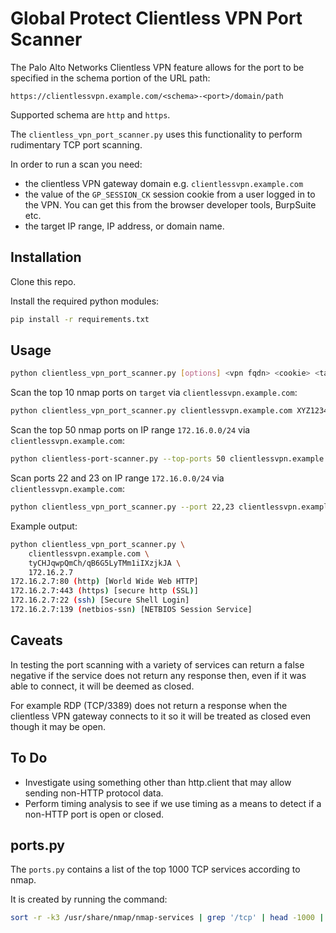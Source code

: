 # Global Protect Clientless VPN Port Scanner

The Palo Alto Networks Clientless VPN feature allows for the port to be
specified in the schema portion of the URL path:

```
https://clientlessvpn.example.com/<schema>-<port>/domain/path
```

Supported schema are `http` and `https`.

The `clientless_vpn_port_scanner.py` uses this functionality to perform
rudimentary TCP port scanning.

In order to run a scan you need:
- the clientless VPN gateway domain e.g. `clientlessvpn.example.com`
- the value of the `GP_SESSION_CK` session cookie from a user logged in to the
  VPN.
  You can get this from the browser developer tools, BurpSuite etc.
- the target IP range, IP address, or domain name.

## Installation

Clone this repo.

Install the required python modules:

```sh
pip install -r requirements.txt
```

## Usage


```sh
python clientless_vpn_port_scanner.py [options] <vpn fqdn> <cookie> <target>
```

Scan the top 10 nmap ports on `target` via `clientlessvpn.example.com`:

```sh
python clientless_vpn_port_scanner.py clientlessvpn.example.com XYZ1234abcjsieZY/g target
```

Scan the top 50 nmap ports on IP range `172.16.0.0/24` via
`clientlessvpn.example.com`:

```sh
python clientless-port-scanner.py --top-ports 50 clientlessvpn.example.com XYZ1234abcjsieZY/g target
```

Scan ports 22 and 23 on IP range `172.16.0.0/24` via
`clientlessvpn.example.com`:

```sh
python clientless_vpn_port_scanner.py --port 22,23 clientlessvpn.example.com XYZ1234abcjsieZY/g 172.16.0.0/24
```
Example output:

```sh
python clientless_vpn_port_scanner.py \
	clientlessvpn.example.com \
	tyCHJqwpQmCh/qB6G5LyTMm1iIXzjkJA \
	172.16.2.7
172.16.2.7:80 (http) [World Wide Web HTTP]
172.16.2.7:443 (https) [secure http (SSL)]
172.16.2.7:22 (ssh) [Secure Shell Login]
172.16.2.7:139 (netbios-ssn) [NETBIOS Session Service]
```

## Caveats

In testing the port scanning with a variety of services can return a false
negative if the service does not return any response then, even if it was able
to connect, it will be deemed as closed.

For example RDP (TCP/3389) does not return a response when the clientless VPN
gateway connects to it so it will be treated as closed even though it may be
open.

## To Do

- Investigate using something other than http.client that may allow sending
  non-HTTP protocol data.
- Perform timing analysis to see if we use timing as a means to detect if a
  non-HTTP port is open or closed.

## ports.py

The `ports.py` contains a list of the top 1000 TCP services according to nmap.

It is created by running the command:

```sh
sort -r -k3 /usr/share/nmap/nmap-services | grep '/tcp' | head -1000 | python make-ports.py > ports.py
```
